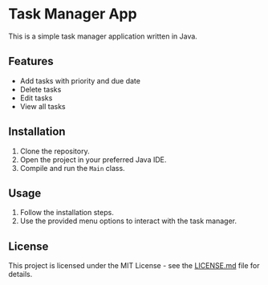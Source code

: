 # Task Manager App

This is a simple task manager application written in Java.

## Features

- Add tasks with priority and due date
- Delete tasks
- Edit tasks
- View all tasks

## Installation

1. Clone the repository.
2. Open the project in your preferred Java IDE.
3. Compile and run the `Main` class.

## Usage

1. Follow the installation steps.
2. Use the provided menu options to interact with the task manager.

## License

This project is licensed under the MIT License - see the [LICENSE.md](LICENSE.md) file for details.
